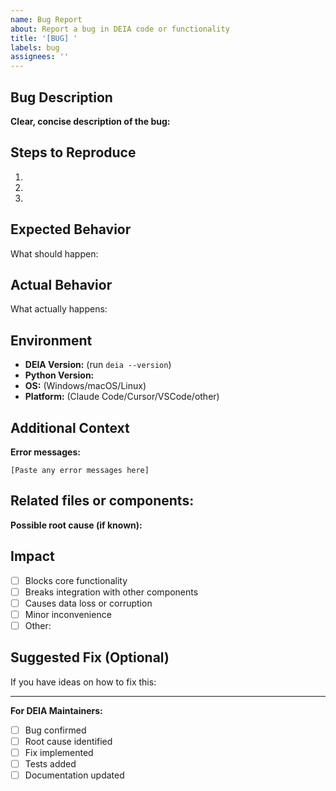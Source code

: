 ```yaml
---
name: Bug Report
about: Report a bug in DEIA code or functionality
title: '[BUG] '
labels: bug
assignees: ''
---
```


## Bug Description

**Clear, concise description of the bug:**


## Steps to Reproduce

1.
2.
3.

## Expected Behavior

What should happen:


## Actual Behavior

What actually happens:


## Environment

- **DEIA Version:** (run `deia --version`)
- **Python Version:**
- **OS:** (Windows/macOS/Linux)
- **Platform:** (Claude Code/Cursor/VSCode/other)

## Additional Context

**Error messages:**
```
[Paste any error messages here]
```

**Related files or components:**
-

**Possible root cause (if known):**


## Impact

- [ ] Blocks core functionality
- [ ] Breaks integration with other components
- [ ] Causes data loss or corruption
- [ ] Minor inconvenience
- [ ] Other:

## Suggested Fix (Optional)

If you have ideas on how to fix this:


---

**For DEIA Maintainers:**
- [ ] Bug confirmed
- [ ] Root cause identified
- [ ] Fix implemented
- [ ] Tests added
- [ ] Documentation updated
